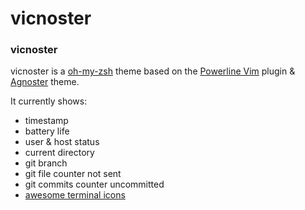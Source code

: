 # vicnoster
### vicnoster

vicnoster is a [oh-my-zsh](https://github.com/robbyrussell/oh-my-zsh) theme based on the [Powerline Vim](https://github.com/Lokaltog/vim-powerline) plugin & [Agnoster](https://github.com/robbyrussell/oh-my-zsh/wiki/themes#agnoster) theme.

It currently shows:

- timestamp
- battery life
- user & host status
- current directory
- git branch
- git file counter not sent
- git commits counter uncommitted
- [awesome terminal icons](https://github.com/gabrielelana/awesome-terminal-fonts/)

